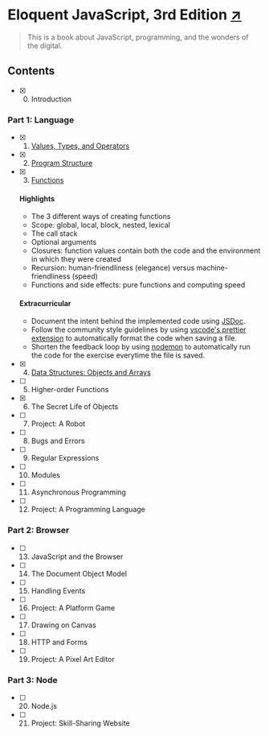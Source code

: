 # Eloquent JavaScript, 3rd Edition [↗][book]

> This is a book about JavaScript, programming, and the wonders of the digital.

## Contents

- [x] 0. Introduction

### Part 1: Language

- [x] 1. [Values, Types, and Operators][ch01]
- [x] 2. [Program Structure][ch02]
- [x] 3. [Functions][ch03]

  #### Highlights

  - The 3 different ways of creating functions
  - Scope: global, local, block, nested, lexical
  - The call stack
  - Optional arguments
  - Closures: function values contain both the code and the environment in which
    they were created
  - Recursion: human-friendliness (elegance) versus machine-friendliness (speed)
  - Functions and side effects: pure functions and computing speed

  #### Extracurricular

  - Document the intent behind the implemented code using [JSDoc].
  - Follow the community style guidelines by using
    [vscode's prettier extension][prettier] to automatically format the code
    when saving a file.
  - Shorten the feedback loop by using [nodemon] to automatically run the code
    for the exercise everytime the file is saved.

- [x] 4. [Data Structures: Objects and Arrays][ch04]
- [ ] 5. Higher-order Functions
- [x] 6. The Secret Life of Objects
- [ ] 7. Project: A Robot
- [ ] 8. Bugs and Errors
- [ ] 9. Regular Expressions
- [ ] 10. Modules
- [ ] 11. Asynchronous Programming
- [ ] 12. Project: A Programming Language

### Part 2: Browser

- [ ] 13. JavaScript and the Browser
- [ ] 14. The Document Object Model
- [ ] 15. Handling Events
- [ ] 16. Project: A Platform Game
- [ ] 17. Drawing on Canvas
- [ ] 18. HTTP and Forms
- [ ] 19. Project: A Pixel Art Editor

### Part 3: Node

- [ ] 20. Node.js
- [ ] 21. Project: Skill-Sharing Website

  [book]: https://eloquentjavascript.net/
  [ch01]: https://eloquentjavascript.net/01_values.html
  [ch02]: https://eloquentjavascript.net/02_program_structure.html
  [ch03]: https://eloquentjavascript.net/03_functions.html
  [ch04]: https://eloquentjavascript.net/04_data.html

  [JSDoc]: https://en.wikipedia.org/wiki/JSDoc
  [prettier]: https://marketplace.visualstudio.com/items?itemName=esbenp.prettier-vscode
  [nodemon]: https://nodemon.io/
